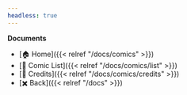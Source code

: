```yaml
---
headless: true
---
```


**Documents**
- [🏠 Home]({{< relref "/docs/comics" >}})
- [📗 Comic List]({{< relref "/docs/comics/list" >}})
- [👤 Credits]({{< relref "/docs/comics/credits" >}})
- [✖️ Back]({{< relref "/docs" >}})
<br/>
